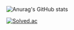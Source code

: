 ![Anurag's GitHub stats](https://github-readme-stats.vercel.app/api?username=jasper200207&show_icons=true&theme=material-palenight)

[![Solved.ac](http://mazassumnida.wtf/api/v2/generate_badge?boj=jasper200207)](https://solved.ac/jasper200207)
